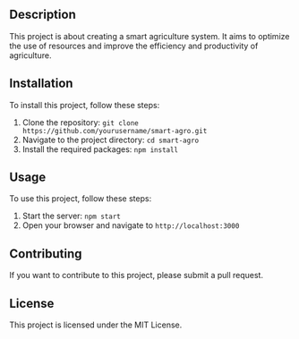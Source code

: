 ## Description

This project is about creating a smart agriculture system. It aims to optimize the use of resources and improve the efficiency and productivity of agriculture.

## Installation

To install this project, follow these steps:

1. Clone the repository: `git clone https://github.com/yourusername/smart-agro.git`
2. Navigate to the project directory: `cd smart-agro`
3. Install the required packages: `npm install`

## Usage

To use this project, follow these steps:

1. Start the server: `npm start`
2. Open your browser and navigate to `http://localhost:3000`

## Contributing

If you want to contribute to this project, please submit a pull request.

## License

This project is licensed under the MIT License.

